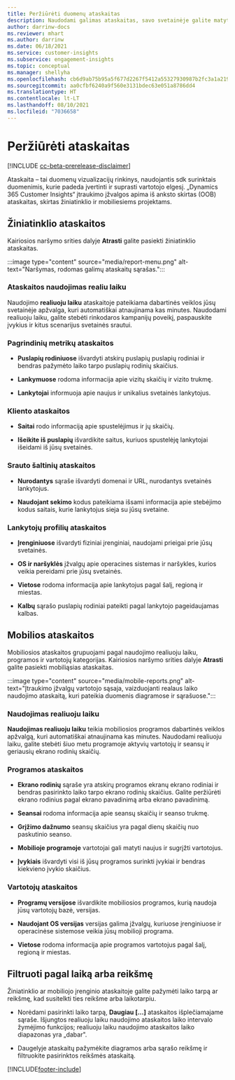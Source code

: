 ```yaml
---
title: Peržiūrėti duomenų ataskaitas
description: Naudodami galimas ataskaitas, savo svetainėje galite matyti veiklą realiuoju laiku.
author: darrinw-docs
ms.reviewer: mhart
ms.author: darrinw
ms.date: 06/18/2021
ms.service: customer-insights
ms.subservice: engagement-insights
ms.topic: conceptual
ms.manager: shellyha
ms.openlocfilehash: cb6d9ab75b95a5f677d2267f5412a55327930987b2fc3a1a21958633a8116bd2
ms.sourcegitcommit: aa0cfbf6240a9f560e3131bdec63e051a8786dd4
ms.translationtype: HT
ms.contentlocale: lt-LT
ms.lasthandoff: 08/10/2021
ms.locfileid: "7036658"
---
```

# <a name="view-reports"></a>Peržiūrėti ataskaitas

[!INCLUDE [cc-beta-prerelease-disclaimer](includes/cc-beta-prerelease-disclaimer.md)]

Ataskaita – tai duomenų vizualizacijų rinkinys, naudojantis sdk surinktais duomenimis, kurie padeda įvertinti ir suprasti vartotojo elgesį. „Dynamics 365 Customer Insights“ įtraukimo įžvalgos apima iš anksto skirtas (OOB) ataskaitas, skirtas žiniatinklio ir mobiliesiems projektams.  

## <a name="web-reports"></a>Žiniatinklio ataskaitos

Kairiosios naršymo srities dalyje **Atrasti** galite pasiekti žiniatinklio ataskaitas.

:::image type="content" source="media/report-menu.png" alt-text="Naršymas, rodomas galimų ataskaitų sąrašas.":::

### <a name="real-time-usage-report"></a>Ataskaitos naudojimas realiu laiku

Naudojimo **realiuoju laiku** ataskaitoje pateikiama dabartinės veiklos jūsų svetainėje apžvalga, kuri automatiškai atnaujinama kas minutes. Naudodami realiuoju laiku, galite stebėti rinkodaros kampanijų poveikį, paspauskite įvykius ir kitus scenarijus svetainės srautui.

### <a name="key-metrics-reports"></a>Pagrindinių metrikų ataskaitos

- **Puslapių rodiniuose** išvardyti atskirų puslapių puslapių rodiniai ir bendras pažymėto laiko tarpo puslapių rodinių skaičius.

- **Lankymuose** rodoma informacija apie vizitų skaičių ir vizito trukmę.

- **Lankytojai** informuoja apie naujus ir unikalius svetainės lankytojus.

### <a name="content-reports"></a>Kliento ataskaitos

- **Saitai** rodo informaciją apie spustelėjimus ir jų skaičių.

- **Išeikite iš puslapių** išvardikite saitus, kuriuos spustelėję lankytojai išeidami iš jūsų svetainės.

### <a name="traffic-sources-reports"></a>Srauto šaltinių ataskaitos

- **Nurodantys** sąraše išvardyti domenai ir URL, nurodantys svetainės lankytojus.

- **Naudojant sekimo** kodus pateikiama išsami informacija apie stebėjimo kodus saitais, kurie lankytojus sieja su jūsų svetaine.

### <a name="visitor-profiles-reports"></a>Lankytojų profilių ataskaitos

- **Įrenginiuose** išvardyti fiziniai įrenginiai, naudojami prieigai prie jūsų svetainės.

- **OS ir naršyklės** įžvalgų apie operacines sistemas ir naršykles, kurios veikia pereidami prie jūsų svetainės.

- **Vietose** rodoma informacija apie lankytojus pagal šalį, regioną ir miestas.

- **Kalbų** sąrašo puslapių rodiniai pateikti pagal lankytojo pageidaujamas kalbas.

## <a name="mobile-reports"></a>Mobilios ataskaitos

Mobiliosios ataskaitos grupuojami pagal naudojimo realiuoju laiku, programos ir vartotojų kategorijas. Kairiosios naršymo srities dalyje **Atrasti** galite pasiekti mobiliąsias ataskaitas.   

:::image type="content" source="media/mobile-reports.png" alt-text="Įtraukimo įžvalgų vartotojo sąsaja, vaizduojanti realaus laiko naudojimo ataskaitą, kuri pateikia duomenis diagramose ir sąrašuose.":::   

### <a name="real-time-usage"></a>Naudojimas realiuoju laiku

**Naudojimas realiuoju laiku** teikia mobiliosios programos dabartinės veiklos apžvalgą, kuri automatiškai atnaujinama kas minutes. Naudodami realiuoju laiku, galite stebėti šiuo metu programoje aktyvių vartotojų ir seansų ir geriausių ekrano rodinių skaičių.

### <a name="app-reports"></a>Programos ataskaitos

- **Ekrano rodinių** sąraše yra atskirų programos ekranų ekrano rodiniai ir bendras pasirinkto laiko tarpo ekrano rodinių skaičius. Galite peržiūrėti ekrano rodinius pagal ekrano pavadinimą arba ekrano pavadinimą.

- **Seansai** rodoma informacija apie seansų skaičių ir seanso trukmę.

- **Grįžimo dažnumo** seansų skaičius yra pagal dienų skaičių nuo paskutinio seanso.

- **Mobilioje programoje** vartotojai gali matyti naujus ir sugrįžti vartotojus.

- **Įvykiais** išvardyti visi iš jūsų programos surinkti įvykiai ir bendras kiekvieno įvykio skaičius.

### <a name="user-reports"></a>Vartotojų ataskaitos

- **Programų versijose** išvardikite mobiliosios programos, kurią naudoja jūsų vartotojų bazė, versijas.

- **Naudojant OS versijas** versijas galima įžvalgų, kuriuose įrenginiuose ir operacinėse sistemose veikia jūsų mobilioji programa.

- **Vietose** rodoma informacija apie programos vartotojus pagal šalį, regioną ir miestas.

## <a name="filter-by-time-or-value"></a>Filtruoti pagal laiką arba reikšmę

Žiniatinklio ar mobiliojo įrenginio ataskaitoje galite pažymėti laiko tarpą ar reikšmę, kad susitelkti ties reikšme arba laikotarpiu. 

- Norėdami pasirinkti laiko tarpą, **Daugiau [...]** ataskaitos išplečiamajame sąraše. Išjungtos realiuoju laiku naudojimo ataskaitos laiko intervalo žymėjimo funkcijos; realiuoju laiku naudojimo ataskaitos laiko diapazonas yra „dabar".

- Daugelyje ataskaitų pažymėkite diagramos arba sąrašo reikšmę ir filtruokite pasirinktos reikšmės ataskaitą.

[!INCLUDE[footer-include](../includes/footer-banner.md)]